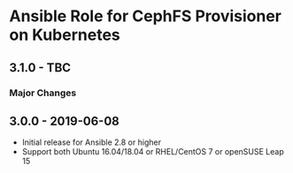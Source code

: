 # Ansible Role for CephFS Provisioner on Kubernetes

## 3.1.0 - TBC

### Major Changes

## 3.0.0 - 2019-06-08

  - Initial release for Ansible 2.8 or higher
  - Support both Ubuntu 16.04/18.04 or RHEL/CentOS 7 or openSUSE Leap 15
